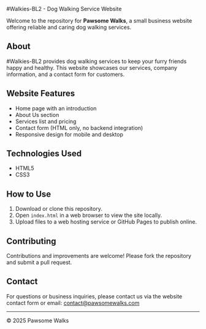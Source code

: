 #Walkies-BL2 - Dog Walking Service Website

Welcome to the repository for **Pawsome Walks**, a small business website offering reliable and caring dog walking services.

## About

#Walkies-BL2 provides dog walking services to keep your furry friends happy and healthy. This website showcases our services, company information, and a contact form for customers.

## Website Features

- Home page with an introduction  
- About Us section  
- Services list and pricing  
- Contact form (HTML only, no backend integration)  
- Responsive design for mobile and desktop

## Technologies Used

- HTML5  
- CSS3  

## How to Use

1. Download or clone this repository.  
2. Open `index.html` in a web browser to view the site locally.  
3. Upload files to a web hosting service or GitHub Pages to publish online.

## Contributing

Contributions and improvements are welcome! Please fork the repository and submit a pull request.

## Contact

For questions or business inquiries, please contact us via the website contact form or email: contact@pawsomewalks.com

---

© 2025 Pawsome Walks